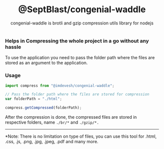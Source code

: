 # <div align="center"> @SeptBlast/congenial-waddle </div>

<div align="center"> congenial-waddle is brotli and gzip compression utils library for nodejs</div>
<br/>

### Helps in Compressing the whole project in a go without any hassle

To use the application you need to pass the folder path where the files are stored as an argument to the application.

### Usage

```javascript
import compress from "@imdevesh/congenial-waddle";

// Pass the folder path where the files are stored for compression
var folderPath = "./html";

compress.getCompressed(folderPath);
```

After the compression is done, the compressed files are stored in respective folders, name `./br/*` and `./gzip/*.`

---

\*Note: There is no limitation on type of files, you can use this tool for .html, .css, .js, .png, .jpg, .jpeg, .pdf and many more.
